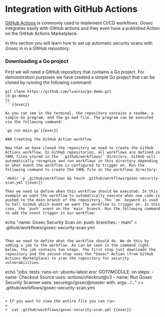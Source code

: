 # Integration with GitHub Actions

[GitHub Actions](https://docs.github.com/en/actions) is commonly used to implement CI/CD workflows. *Gosec* integrates easily with GitHub actions and they even have a published Action on the GitHub Actions Marketplace. 

In this section you will learn how to set up automatic security scans with *Gosec* in in a GitHub repository.

### Downloading a Go project

First we will need a GitHub repository that contains a Go project. For demonstration purposes we have created a simple Go project that can be cloned by running the following command:

```
git clone https://github.com/lvainio/go-demo.git
cd go-demo/
ls
```{{exec}}

As you can see in the terminal, the repository contains a readme, a simple Go program, and the go.mod file. The program can be executed via the following command:

`go run main.go`{{exec}}

### Creating the GitHub Action workflow

Now that we have cloned the repository we need to create the GitHub Actions workflow. In GitHub repositories, all workflows are defined in YAML files stored in the `.github/workflows/` directory. GitHub will automatically recognize and run workflows in this directory depending on what event the workflow is configured to trigger on. Run the following command to create the YAML file in the workflows directory:

`mkdir -p .github/workflows && touch .github/workflows/gosec-security-scan.yml`{{exec}}

Then we need to define when this workflow should be executed. In this example we want the workflow to automatically execute when new code is pushed to the main branch of the repository. The `on` keyword is used to tell GitHub which event we want the workflow to trigger on. In this case, the `push` event on the `main` branch. Run the following command to add the event trigger in our workflow:

```
echo "name: Gosec Security Scan
on:
  push:
    branches:
      - main" > .github/workflows/gosec-security-scan.yml
```{{exec}}

Then we need to define what the workflow should do. We do this by adding a job to the workflow. As can be seen in the command right below, the job contains two steps. The first step just downloads the repository and the second step uses the *Gosec* Action (from GitHub Actions Marketplace) to scan the repository for security vulnerabilities.

```
echo "jobs:
  tests:
    runs-on: ubuntu-latest
    env:
      GO111MODULE: on
    steps:
      - name: Checkout Source
        uses: actions/checkout@v3
      - name: Run Gosec Security Scanner
        uses: securego/gosec@master
        with:
          args: ./..." >> .github/workflows/gosec-security-scan.yml
```{{exec}}

> If you want to view the entire file you can run:
>
> `cat .github/workflows/gosec-security-scan.yml`{{exec}}





